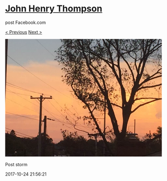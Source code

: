 # [John Henry Thompson](../README.md)
post Facebook.com

[< Previous](2017-10-27-2.md) [Next >](2017-10-22-1.md)

[![](../media/2017-10-24/Timeline-Photos-Post-storm.jpg)](../README.md)

Post storm

2017-10-24 21:56:21